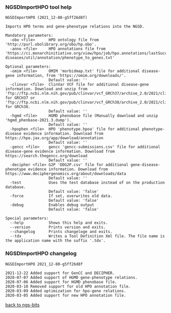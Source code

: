 ### NGSDImportHPO tool help
	NGSDImportHPO (2021_12-80-g5ff26d8f)
	
	Imports HPO terms and gene-phenotype relations into the NGSD.
	
	Mandatory parameters:
	  -obo <file>      HPO ontology file from 'http://purl.obolibrary.org/obo/hp.obo'.
	  -anno <file>     HPO annotations file from 'https://ci.monarchinitiative.org/view/hpo/job/hpo.annotations/lastSuccessfulBuild/artifact/rare-diseases/util/annotation/phenotype_to_genes.txt'
	
	Optional parameters:
	  -omim <file>     OMIM 'morbidmap.txt' file for additional disease-gene information, from 'https://omim.org/downloads/'.
	                   Default value: ''
	  -clinvar <file>  ClinVar VCF file for additional disease-gene information. Download and unzip from 'ftp://ftp.ncbi.nlm.nih.gov/pub/clinvar/vcf_GRCh37/archive_2.0/2021/clinvar_20210424.vcf.gz' for GRCH37 or 'ftp://ftp.ncbi.nlm.nih.gov/pub/clinvar/vcf_GRCh38/archive_2.0/2021/clinvar_20211212.vcf.gz' for GRCh38.
	                   Default value: ''
	  -hgmd <file>     HGMD phenobase file (Manually download and unzip 'hgmd_phenbase-2021.3.dump').
	                   Default value: ''
	  -hpophen <file>  HPO 'phenotype.hpoa' file for additional phenotype-disease evidence information. Download from https://hpo.jax.org/app/download/annotation
	                   Default value: ''
	  -gencc <file>    gencc 'gencc-submissions.csv' file for additional disease-gene evidence information. Download from https://search.thegencc.org/download
	                   Default value: ''
	  -decipher <file> G2P 'DDG2P.csv' file for additional gene-disease-phenotype evidence information. Download from https://www.deciphergenomics.org/about/downloads/data
	                   Default value: ''
	  -test            Uses the test database instead of on the production database.
	                   Default value: 'false'
	  -force           If set, overwrites old data.
	                   Default value: 'false'
	  -debug           Enables debug output
	                   Default value: 'false'
	
	Special parameters:
	  --help           Shows this help and exits.
	  --version        Prints version and exits.
	  --changelog      Prints changeloge and exits.
	  --tdx            Writes a Tool Definition Xml file. The file name is the application name with the suffix '.tdx'.
	
### NGSDImportHPO changelog
	NGSDImportHPO 2021_12-80-g5ff26d8f
	
	2021-12-22 Added support for GenCC and DECIPHER.
	2020-07-07 Added support of HGMD gene-phenotype relations.
	2020-07-06 Added support for HGMD phenobase file.
	2020-03-10 Removed support for old HPO annotation file.
	2020-03-09 Added optimization for hpo-gene relations.
	2020-03-05 Added support for new HPO annotation file.
[back to ngs-bits](https://github.com/imgag/ngs-bits)
